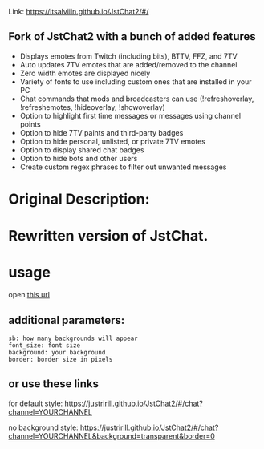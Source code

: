 Link: https://itsalviiin.github.io/JstChat2/#/

## Fork of JstChat2 with a bunch of added features
+ Displays emotes from Twitch (including bits), BTTV, FFZ, and 7TV
+ Auto updates 7TV emotes that are added/removed to the channel
+ Zero width emotes are displayed nicely
+ Variety of fonts to use including custom ones that are installed in your PC
+ Chat commands that mods and broadcasters can use (!refreshoverlay, !refreshemotes, !hideoverlay, !showoverlay)
+ Option to highlight first time messages or messages using channel points
+ Option to hide 7TV paints and third-party badges
+ Option to hide personal, unlisted, or private 7TV emotes
+ Option to display shared chat badges
+ Option to hide bots and other users
+ Create custom regex phrases to filter out unwanted messages

# Original Description:
# Rewritten version of JstChat.

# usage

open [this url](https://justririll.github.io/JstChat2/#/)

## additional parameters:

    sb: how many backgrounds will appear
    font_size: font size
    background: your background
    border: border size in pixels

## or use these links

for default style:
https://justririll.github.io/JstChat2/#/chat?channel=YOURCHANNEL

no background style:
https://justririll.github.io/JstChat2/#/chat?channel=YOURCHANNEL&background=transparent&border=0
